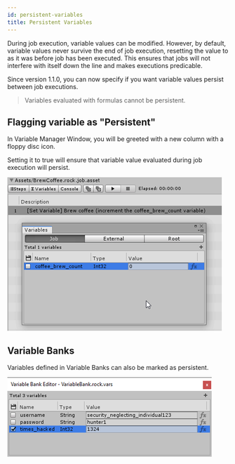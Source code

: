 ```yaml
---
id: persistent-variables
title: Persistent Variables
---
```


During job execution, variable values can be modified. However, by default, variable values never survive the end of job execution, resetting the value to as it was before job has been executed. This ensures that jobs will not interfere with itself down the line and makes executions predicable.

Since version 1.1.0, you can now specify if you want variable values persist between job executions.

> Variables evaluated with formulas cannot be persistent.

## Flagging variable as "Persistent"

In Variable Manager Window, you will be greeted with a new column with a floppy disc icon.

Setting it to true will ensure that variable value evaluated during job execution will persist.

![](..assets/variables/../../../assets/variables/variables-persistent-variables-demo.gif)

## Variable Banks

Variables defined in Variable Banks can also be marked as persistent.

![](../assets/variables/persistent-variable-in-variable-bank.png)
